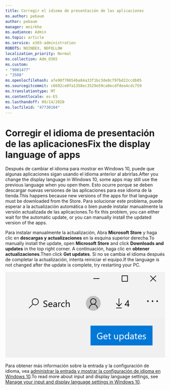 ```yaml
---
title: Corregir el idioma de presentación de las aplicaciones
ms.author: pebaum
author: pebaum
manager: mnirkhe
ms.audience: Admin
ms.topic: article
ms.service: o365-administration
ROBOTS: NOINDEX, NOFOLLOW
localization_priority: Normal
ms.collection: Adm_O365
ms.custom:
- "9001477"
- "3508"
ms.openlocfilehash: afe98f78654ba84a33f1bc3de0cf97bd22ccdb05
ms.sourcegitcommit: c6692ce0fa1358ec3529e59ca0ecdfdea4cdc759
ms.translationtype: MT
ms.contentlocale: es-ES
ms.lasthandoff: 09/14/2020
ms.locfileid: "47730104"
---
```

# <a name="fix-the-display-language-of-apps"></a><span data-ttu-id="360f9-102">Corregir el idioma de presentación de las aplicaciones</span><span class="sxs-lookup"><span data-stu-id="360f9-102">Fix the display language of apps</span></span>

<span data-ttu-id="360f9-103">Después de cambiar el idioma para mostrar en Windows 10, puede que algunas aplicaciones sigan usando el idioma anterior al abrirlas.</span><span class="sxs-lookup"><span data-stu-id="360f9-103">After you change the display language in Windows 10, some apps may still use the previous language when you open them.</span></span> <span data-ttu-id="360f9-104">Esto ocurre porque se deben descargar nuevas versiones de las aplicaciones para ese idioma de la tienda.</span><span class="sxs-lookup"><span data-stu-id="360f9-104">This happens because new versions of the apps for that language must be downloaded from the Store.</span></span> <span data-ttu-id="360f9-105">Para solucionar este problema, puede esperar a la actualización automática o bien puede instalar manualmente la versión actualizada de las aplicaciones.</span><span class="sxs-lookup"><span data-stu-id="360f9-105">To fix this problem, you can either wait for the automatic update, or you can manually install the updated version of the apps.</span></span>

<span data-ttu-id="360f9-106">Para instalar manualmente la actualización, Abra **Microsoft Store** y haga clic en **descargas y actualizaciones** en la esquina superior derecha.</span><span class="sxs-lookup"><span data-stu-id="360f9-106">To manually install the update, open **Microsoft Store** and click **Downloads and updates** in the top right corner.</span></span> <span data-ttu-id="360f9-107">A continuación, haga clic en **obtener actualizaciones**.</span><span class="sxs-lookup"><span data-stu-id="360f9-107">Then click **Get updates**.</span></span> <span data-ttu-id="360f9-108">Si no se cambia el idioma después de completar la actualización, intenta reiniciar el equipo.</span><span class="sxs-lookup"><span data-stu-id="360f9-108">If the language is not changed after the update is complete, try restarting your PC.</span></span>

![Obtener actualizaciones.](media/get-updates.png)

<span data-ttu-id="360f9-110">Para obtener más información sobre la entrada y la configuración de idioma, vea [administrar la entrada y mostrar la configuración de idioma en Windows 10](https://support.microsoft.com/help/4027670/windows-10-add-and-switch-input-and-display-language-preferences).</span><span class="sxs-lookup"><span data-stu-id="360f9-110">To read more about input and display language settings, see [Manage your input and display language settings in Windows 10](https://support.microsoft.com/help/4027670/windows-10-add-and-switch-input-and-display-language-preferences).</span></span>
